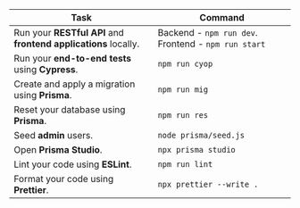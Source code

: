 | **Task**                                              | **Command**                       |
|-------------------------------------------------------|-----------------------------------|
| Run your **RESTful API** and **frontend applications** locally. | Backend - `npm run dev`. Frontend - `npm run start`                 |
| Run your **end-to-end tests** using **Cypress**.      | `npm run cyop`                |
| Create and apply a migration using **Prisma**.        | `npm run mig`          |
| Reset your database using **Prisma**.                 | `npm run res`        |
| Seed **admin** users.                                 | `node prisma/seed.js`                    |
| Open **Prisma Studio**.                               | `npx prisma studio`               |
| Lint your code using **ESLint**.                      | `npm run lint`                    |
| Format your code using **Prettier**.                  | `npx prettier --write .`          |
